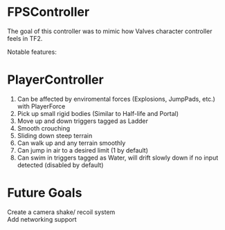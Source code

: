 # FPSController	
The goal of this controller was to mimic how Valves character controller feels in TF2.	

Notable features:	

# PlayerController	
1. Can be affected by enviromental forces (Explosions, JumpPads, etc.) with PlayerForce	
1. Pick up small rigid bodies (Similar to Half-life and Portal)	
1. Move up and down triggers tagged as Ladder	
1. Smooth crouching	
1. Sliding down steep terrain	
1. Can walk up and any terrain smoothly	
1. Can jump in air to a desired limit (1 by default)
1. Can swim in triggers tagged as Water, will drift slowly down if no input detected (disabled by default)	

# Future Goals	
Create a camera shake/ recoil system	
Add networking support
